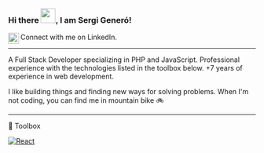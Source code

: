 ### Hi there <img src="https://raw.githubusercontent.com/MartinHeinz/MartinHeinz/master/wave.gif" style="max-width:100%;" width="30px">, I am Sergi Generó!
<a href="https://www.linkedin.com/in/sergi-genero-web-developer-engineer/" rel="nofollow">
  <img alt="Sergi's Linkedin" src="https://raw.githubusercontent.com/peterthehan/peterthehan/master/assets/linkedin.svg" style="max-width:100%;" width="22px" align="left">
</a>Connect with me on LinkedIn.

---

A Full Stack Developer specializing in PHP and JavaScript. Professional experience with the technologies listed in the toolbox below. +7 years of experience in web development.

I like building things and finding new ways for solving problems. When I'm not coding, you can find me in mountain bike 🚲

---

🧰 Toolbox

[![React](https://raw.githubusercontent.com/praveenscience/praveenscience/master/soc/ws.svg)](https://praveen.science/) 
